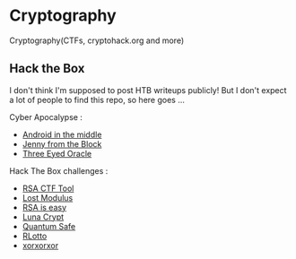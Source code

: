 # Cryptography
Cryptography(CTFs, cryptohack.org and more)

## Hack the Box
I don't think I'm supposed to post HTB writeups publicly! But I don't expect a lot of people to find this repo, so here goes ...

Cyber Apocalypse :
- [Android in the middle](https://github.com/x-0117/Cryptography/tree/main/AES/cyberApocalypseAndroidInTheMiddle)
- [Jenny from the Block](https://github.com/x-0117/Cryptography/tree/main/AES/cyberApocalypseJennyFromTheBlock)
- [Three Eyed Oracle](https://github.com/x-0117/Cryptography/tree/main/AES/cyberApocalypseThreeEyedOracle)

Hack The Box challenges :
- [RSA CTF Tool](https://github.com/x-0117/Cryptography/tree/main/RSA/HTB%20RsaCtfTool(Key%20Enveloping))
- [Lost Modulus](https://github.com/x-0117/Cryptography/tree/main/RSA/HTBLostModulus)
- [RSA is easy](https://github.com/x-0117/Cryptography/tree/main/RSA/HTBRsaIsEasy)
- [Luna Crypt](https://github.com/x-0117/Cryptography/tree/main/Random/HTBLunaCrypt)
- [Quantum Safe](https://github.com/x-0117/Cryptography/tree/main/Random/HTBQuantumSafe)
- [RLotto](https://github.com/x-0117/Cryptography/tree/main/Random/HTBRLotto)
- [xorxorxor](https://github.com/x-0117/Cryptography/tree/main/Random/HTBXorxorxor)
